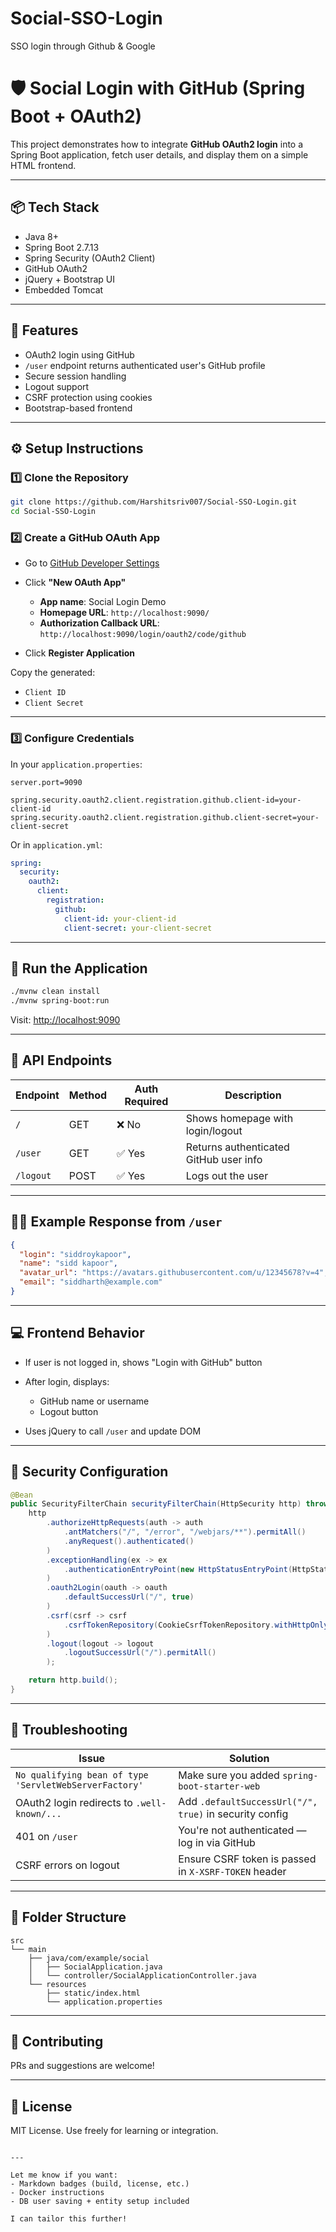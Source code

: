 # Social-SSO-Login
SSO login through Github &amp; Google

# 🛡️ Social Login with GitHub (Spring Boot + OAuth2)

This project demonstrates how to integrate **GitHub OAuth2 login** into a Spring Boot application, fetch user details, and display them on a simple HTML frontend.

---

## 📦 Tech Stack

- Java 8+
- Spring Boot 2.7.13
- Spring Security (OAuth2 Client)
- GitHub OAuth2
- jQuery + Bootstrap UI
- Embedded Tomcat

---

## 🚀 Features

- OAuth2 login using GitHub
- `/user` endpoint returns authenticated user's GitHub profile
- Secure session handling
- Logout support
- CSRF protection using cookies
- Bootstrap-based frontend

---

## ⚙️ Setup Instructions

### 1️⃣ Clone the Repository

```bash
git clone https://github.com/Harshitsriv007/Social-SSO-Login.git
cd Social-SSO-Login
````

### 2️⃣ Create a GitHub OAuth App

* Go to [GitHub Developer Settings](https://github.com/settings/developers)
* Click **"New OAuth App"**

    * **App name**: Social Login Demo
    * **Homepage URL**: `http://localhost:9090/`
    * **Authorization Callback URL**: `http://localhost:9090/login/oauth2/code/github`
* Click **Register Application**

Copy the generated:

* `Client ID`
* `Client Secret`

---

### 3️⃣ Configure Credentials

In your `application.properties`:

```properties
server.port=9090

spring.security.oauth2.client.registration.github.client-id=your-client-id
spring.security.oauth2.client.registration.github.client-secret=your-client-secret
```

Or in `application.yml`:

```yaml
spring:
  security:
    oauth2:
      client:
        registration:
          github:
            client-id: your-client-id
            client-secret: your-client-secret
```

---

## 🧪 Run the Application

```bash
./mvnw clean install
./mvnw spring-boot:run
```

Visit: [http://localhost:9090](http://localhost:9090)

---

## 📄 API Endpoints

| Endpoint  | Method | Auth Required | Description                            |
| --------- | ------ | ------------- | -------------------------------------- |
| `/`       | GET    | ❌ No          | Shows homepage with login/logout       |
| `/user`   | GET    | ✅ Yes         | Returns authenticated GitHub user info |
| `/logout` | POST   | ✅ Yes         | Logs out the user                      |

---

## 🧑‍💻 Example Response from `/user`

```json
{
  "login": "siddroykapoor",
  "name": "sidd kapoor",
  "avatar_url": "https://avatars.githubusercontent.com/u/12345678?v=4",
  "email": "siddharth@example.com"
}
```

---

## 💻 Frontend Behavior

* If user is not logged in, shows "Login with GitHub" button
* After login, displays:

    * GitHub name or username
    * Logout button
* Uses jQuery to call `/user` and update DOM

---

## 🔐 Security Configuration

```java
@Bean
public SecurityFilterChain securityFilterChain(HttpSecurity http) throws Exception {
    http
        .authorizeHttpRequests(auth -> auth
            .antMatchers("/", "/error", "/webjars/**").permitAll()
            .anyRequest().authenticated()
        )
        .exceptionHandling(ex -> ex
            .authenticationEntryPoint(new HttpStatusEntryPoint(HttpStatus.UNAUTHORIZED))
        )
        .oauth2Login(oauth -> oauth
            .defaultSuccessUrl("/", true)
        )
        .csrf(csrf -> csrf
            .csrfTokenRepository(CookieCsrfTokenRepository.withHttpOnlyFalse())
        )
        .logout(logout -> logout
            .logoutSuccessUrl("/").permitAll()
        );

    return http.build();
}
```

---

## 🐛 Troubleshooting

| Issue                                                  | Solution                                               |
| ------------------------------------------------------ | ------------------------------------------------------ |
| `No qualifying bean of type 'ServletWebServerFactory'` | Make sure you added `spring-boot-starter-web`          |
| OAuth2 login redirects to `.well-known/...`            | Add `.defaultSuccessUrl("/", true)` in security config |
| 401 on `/user`                                         | You're not authenticated — log in via GitHub           |
| CSRF errors on logout                                  | Ensure CSRF token is passed in `X-XSRF-TOKEN` header   |

---

## 📂 Folder Structure

```
src
└── main
    ├── java/com/example/social
    │   ├── SocialApplication.java
    │   └── controller/SocialApplicationController.java
    └── resources
        ├── static/index.html
        └── application.properties
```

---

## 🤝 Contributing

PRs and suggestions are welcome!

---

## 📜 License

MIT License. Use freely for learning or integration.

```

---

Let me know if you want:
- Markdown badges (build, license, etc.)
- Docker instructions
- DB user saving + entity setup included

I can tailor this further!
```